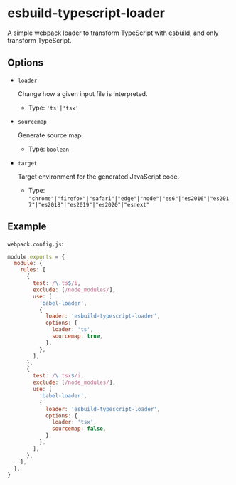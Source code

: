 # esbuild-typescript-loader

A simple webpack loader to transform TypeScript with [esbuild](https://esbuild.github.io/), and only transform TypeScript.

## Options

- `loader`

  Change how a given input file is interpreted.

  - Type: `'ts'|'tsx'`

- `sourcemap`

  Generate source map.

  - Type: `boolean`

- `target`

  Target environment for the generated JavaScript code.

  - Type: `"chrome"|"firefox"|"safari"|"edge"|"node"|"es6"|"es2016"|"es2017"|"es2018"|"es2019"|"es2020"|"esnext"`

## Example

`webpack.config.js`:

```js
module.exports = {
  module: {
    rules: [
      {
        test: /\.ts$/i,
        exclude: [/node_modules/],
        use: [
          'babel-loader',
          {
            loader: 'esbuild-typescript-loader',
            options: {
              loader: 'ts',
              sourcemap: true,
            },
          },
        ],
      },
      {
        test: /\.tsx$/i,
        exclude: [/node_modules/],
        use: [
          'babel-loader',
          {
            loader: 'esbuild-typescript-loader',
            options: {
              loader: 'tsx',
              sourcemap: false,
            },
          },
        ],
      },
    ],
  },
}
```
